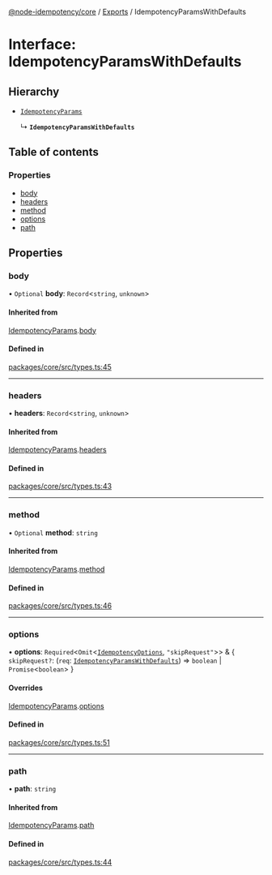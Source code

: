 [@node-idempotency/core](../README.md) / [Exports](../modules.md) / IdempotencyParamsWithDefaults

# Interface: IdempotencyParamsWithDefaults

## Hierarchy

- [`IdempotencyParams`](IdempotencyParams.md)

  ↳ **`IdempotencyParamsWithDefaults`**

## Table of contents

### Properties

- [body](IdempotencyParamsWithDefaults.md#body)
- [headers](IdempotencyParamsWithDefaults.md#headers)
- [method](IdempotencyParamsWithDefaults.md#method)
- [options](IdempotencyParamsWithDefaults.md#options)
- [path](IdempotencyParamsWithDefaults.md#path)

## Properties

### body

• `Optional` **body**: `Record`\<`string`, `unknown`\>

#### Inherited from

[IdempotencyParams](IdempotencyParams.md).[body](IdempotencyParams.md#body)

#### Defined in

[packages/core/src/types.ts:45](https://github.com/mahendraHegde/idempotent-http/blob/865df0d/packages/core/src/types.ts#L45)

___

### headers

• **headers**: `Record`\<`string`, `unknown`\>

#### Inherited from

[IdempotencyParams](IdempotencyParams.md).[headers](IdempotencyParams.md#headers)

#### Defined in

[packages/core/src/types.ts:43](https://github.com/mahendraHegde/idempotent-http/blob/865df0d/packages/core/src/types.ts#L43)

___

### method

• `Optional` **method**: `string`

#### Inherited from

[IdempotencyParams](IdempotencyParams.md).[method](IdempotencyParams.md#method)

#### Defined in

[packages/core/src/types.ts:46](https://github.com/mahendraHegde/idempotent-http/blob/865df0d/packages/core/src/types.ts#L46)

___

### options

• **options**: `Required`\<`Omit`\<[`IdempotencyOptions`](IdempotencyOptions.md), ``"skipRequest"``\>\> & \{ `skipRequest?`: (`req`: [`IdempotencyParamsWithDefaults`](IdempotencyParamsWithDefaults.md)) => `boolean` \| `Promise`\<`boolean`\>  }

#### Overrides

[IdempotencyParams](IdempotencyParams.md).[options](IdempotencyParams.md#options)

#### Defined in

[packages/core/src/types.ts:51](https://github.com/mahendraHegde/idempotent-http/blob/865df0d/packages/core/src/types.ts#L51)

___

### path

• **path**: `string`

#### Inherited from

[IdempotencyParams](IdempotencyParams.md).[path](IdempotencyParams.md#path)

#### Defined in

[packages/core/src/types.ts:44](https://github.com/mahendraHegde/idempotent-http/blob/865df0d/packages/core/src/types.ts#L44)
